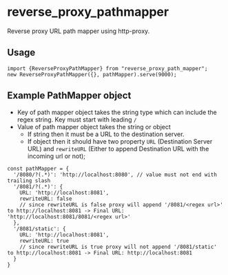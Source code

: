 # reverse_proxy_pathmapper

Reverse proxy URL path mapper using http-proxy.

## Usage

```TS
import {ReverseProxyPathMapper} from "reverse_proxy_path_mapper";
new ReverseProxyPathMapper({}, pathMapper).serve(9000);
```

## Example PathMapper object

- Key of path mapper object takes the string type which can include the regex string. Key must start with leading `/`
- Value of path mapper object takes the string or object
  - If string then it must be a URL to the destination server.
  - If object then it should have two property `URL` (Destination Server URL) and `rewriteURL` (Either to append Destination URL with the incoming url or not);

```TS
const pathMapper = {
  '/8080/?(.*)': 'http://localhost:8080', // value must not end with trailing slash
  '/8081/?(.*)': {
    URL: 'http://localhost:8081',
    rewriteURL: false
    // since rewriteURL is false proxy will append '/8081/<regex url>' to http://localhost:8081 -> Final URL: 'http://localhost:8081/8081/<regex url>'
  },
  '/8081/static': {
    URL: 'http://localhost:8081',
    rewriteURL: true
    // since rewriteURL is true proxy will not append '/8081/static' to http://localhost:8081 -> Final URL: http://localhost:8081
  }
}
```
